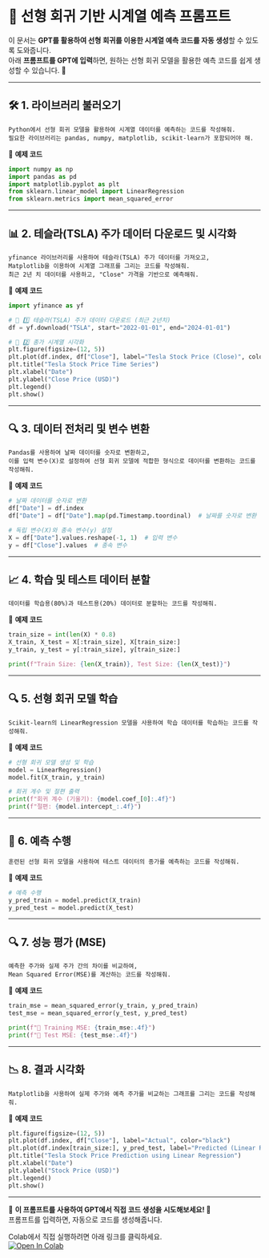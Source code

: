 # 📌 **선형 회귀 기반 시계열 예측 프롬프트**  

이 문서는 **GPT를 활용하여 선형 회귀를 이용한 시계열 예측 코드를 자동 생성**할 수 있도록 도와줍니다.  
아래 **프롬프트를 GPT에 입력**하면, 원하는 선형 회귀 모델을 활용한 예측 코드를 쉽게 생성할 수 있습니다. 🚀  

---

## 🛠️ **1. 라이브러리 불러오기**  
```plaintext
Python에서 선형 회귀 모델을 활용하여 시계열 데이터를 예측하는 코드를 작성해줘.  
필요한 라이브러리는 pandas, numpy, matplotlib, scikit-learn가 포함되어야 해.
```

📌 **예제 코드**  
```python
import numpy as np
import pandas as pd
import matplotlib.pyplot as plt
from sklearn.linear_model import LinearRegression
from sklearn.metrics import mean_squared_error
```

---

## 📊 **2. 테슬라(TSLA) 주가 데이터 다운로드 및 시각화**  
```plaintext
yfinance 라이브러리를 사용하여 테슬라(TSLA) 주가 데이터를 가져오고,  
Matplotlib을 이용하여 시계열 그래프를 그리는 코드를 작성해줘.  
최근 2년 치 데이터를 사용하고, "Close" 가격을 기반으로 예측해줘.
```

📌 **예제 코드**  
```python
import yfinance as yf

# 📌 1️⃣ 테슬라(TSLA) 주가 데이터 다운로드 (최근 2년치)
df = yf.download("TSLA", start="2022-01-01", end="2024-01-01")

# 📌 2️⃣ 종가 시계열 시각화
plt.figure(figsize=(12, 5))
plt.plot(df.index, df["Close"], label="Tesla Stock Price (Close)", color="black")
plt.title("Tesla Stock Price Time Series")
plt.xlabel("Date")
plt.ylabel("Close Price (USD)")
plt.legend()
plt.show()
```

---

## 🔍 **3. 데이터 전처리 및 변수 변환**  
```plaintext
Pandas를 사용하여 날짜 데이터를 숫자로 변환하고,  
이를 입력 변수(X)로 설정하여 선형 회귀 모델에 적합한 형식으로 데이터를 변환하는 코드를 작성해줘.
```

📌 **예제 코드**  
```python
# 날짜 데이터를 숫자로 변환
df["Date"] = df.index
df["Date"] = df["Date"].map(pd.Timestamp.toordinal)  # 날짜를 숫자로 변환

# 독립 변수(X)와 종속 변수(y) 설정
X = df["Date"].values.reshape(-1, 1)  # 입력 변수
y = df["Close"].values  # 종속 변수
```

---

## 📈 **4. 학습 및 테스트 데이터 분할**  
```plaintext
데이터를 학습용(80%)과 테스트용(20%) 데이터로 분할하는 코드를 작성해줘.
```

📌 **예제 코드**  
```python
train_size = int(len(X) * 0.8)
X_train, X_test = X[:train_size], X[train_size:]
y_train, y_test = y[:train_size], y[train_size:]

print(f"Train Size: {len(X_train)}, Test Size: {len(X_test)}")
```

---

## 🔍 **5. 선형 회귀 모델 학습**  
```plaintext
Scikit-learn의 LinearRegression 모델을 사용하여 학습 데이터를 학습하는 코드를 작성해줘.
```

📌 **예제 코드**  
```python
# 선형 회귀 모델 생성 및 학습
model = LinearRegression()
model.fit(X_train, y_train)

# 회귀 계수 및 절편 출력
print(f"회귀 계수 (기울기): {model.coef_[0]:.4f}")
print(f"절편: {model.intercept_:.4f}")
```

---

## 🚀 **6. 예측 수행**  
```plaintext
훈련된 선형 회귀 모델을 사용하여 테스트 데이터의 종가를 예측하는 코드를 작성해줘.
```

📌 **예제 코드**  
```python
# 예측 수행
y_pred_train = model.predict(X_train)
y_pred_test = model.predict(X_test)
```

---

## 🔍 **7. 성능 평가 (MSE)**  
```plaintext
예측한 주가와 실제 주가 간의 차이를 비교하여,  
Mean Squared Error(MSE)를 계산하는 코드를 작성해줘.
```

📌 **예제 코드**  
```python
train_mse = mean_squared_error(y_train, y_pred_train)
test_mse = mean_squared_error(y_test, y_pred_test)

print(f"📌 Training MSE: {train_mse:.4f}")
print(f"📌 Test MSE: {test_mse:.4f}")
```

---

## 📉 **8. 결과 시각화**  
```plaintext
Matplotlib을 사용하여 실제 주가와 예측 주가를 비교하는 그래프를 그리는 코드를 작성해줘.
```

📌 **예제 코드**  
```python
plt.figure(figsize=(12, 5))
plt.plot(df.index, df["Close"], label="Actual", color="black")
plt.plot(df.index[train_size:], y_pred_test, label="Predicted (Linear Regression)", linestyle="--", color="red")
plt.title("Tesla Stock Price Prediction using Linear Regression")
plt.xlabel("Date")
plt.ylabel("Stock Price (USD)")
plt.legend()
plt.show()
```

---

📌 **이 프롬프트를 사용하여 GPT에서 직접 코드 생성을 시도해보세요! 🚀**  
프롬프트를 입력하면, 자동으로 코드를 생성해줍니다.  

Colab에서 직접 실행하려면 아래 링크를 클릭하세요.  
[![Open In Colab](https://colab.research.google.com/assets/colab-badge.svg)](https://colab.research.google.com/github/nhjung-phd/TimeSeriesAnalysis/blob/main/notebooks/11_linear_regression.ipynb)

